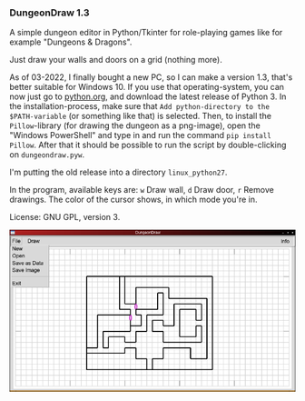 ### DungeonDraw 1.3

A simple dungeon editor in Python/Tkinter for role-playing games like for example "Dungeons & Dragons".

Just draw your walls and doors on a grid (nothing more).

As of 03-2022, I finally bought a new PC, so I can make a version 1.3, that's better suitable for Windows 10. If you use that operating-system, you can now just go to [python.org](https://www.python.org/downloads/), and download the latest release of Python 3. In the installation-process, make sure that `Add python-directory to the $PATH-variable` (or something like that) is selected.
Then, to install the `Pillow`-library (for drawing the dungeon as a png-image), open the "Windows PowerShell" and type in and run the command `pip install Pillow`.
After that it should be possible to run the script by double-clicking on `dungeondraw.pyw`.

I'm putting the old release into a directory `linux_python27`.

In the program, available keys are: `w` Draw wall, `d` Draw door, `r` Remove drawings. The color of the cursor shows, in which mode you're in.

License: GNU GPL, version 3.

![DungeonDraw](https://github.com/hlubenow/DungeonDraw/blob/main/dungeondraw.png)
